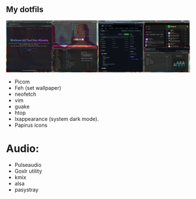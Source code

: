 ## My dotfils

![Banner](screenshot.png)

- Picom
- Feh (set wallpaper)
- neofetch
- vim
- guake
- htop
- lxappearance (system dark mode).
- Papirus icons

# Audio:
- Pulseaudio
- Goxlr utility
- kmix
- alsa
- pasystray
